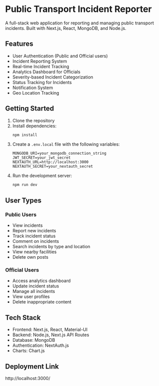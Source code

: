 # Public Transport Incident Reporter

A full-stack web application for reporting and managing public transport incidents. Built with Next.js, React, MongoDB, and Node.js.

## Features

- User Authentication (Public and Official users)
- Incident Reporting System
- Real-time Incident Tracking
- Analytics Dashboard for Officials
- Severity-based Incident Categorization
- Status Tracking for Incidents
- Notification System
- Geo Location Tracking
## Getting Started

1. Clone the repository
2. Install dependencies:
   ```bash
   npm install
   ```
3. Create a `.env.local` file with the following variables:
   ```
   MONGODB_URI=your_mongodb_connection_string
   JWT_SECRET=your_jwt_secret
   NEXTAUTH_URL=http://localhost:3000
   NEXTAUTH_SECRET=your_nextauth_secret
   ```
4. Run the development server:
   ```bash
   npm run dev
   ```

## User Types

### Public Users
- View incidents
- Report new incidents
- Track incident status
- Comment on incidents
- Search incidents by type and location
- View nearby facilities
- Delete own posts

### Official Users
- Access analytics dashboard
- Update incident status
- Manage all incidents
- View user profiles
- Delete inappropriate content

## Tech Stack

- Frontend: Next.js, React, Material-UI
- Backend: Node.js, Next.js API Routes
- Database: MongoDB
- Authentication: NextAuth.js
- Charts: Chart.js

## Deployment Link
http://localhost:3000/


